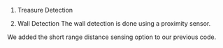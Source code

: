 1. Treasure Detection


2. Wall Detection
The wall detection is done using a proximity sensor.

We added the short range distance sensing option to our previous code. 

